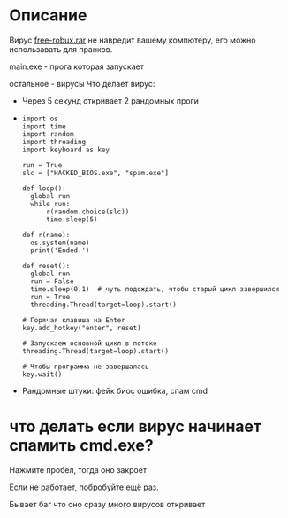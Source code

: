 # Описание
Вирус [free-robux.rar](https://github.com/PykitYT/Virus/blob/main/free-robux.rar)  не навредит вашему компютеру, его можно использавать для пранков.

main.exe - прога которая запускает

остальное - вирусы
Что делает вирус:
+ Через 5 секунд откривает 2 рандомных проги
+ ```
  import os
  import time
  import random
  import threading
  import keyboard as key
    
  run = True
  slc = ["HACKED_BIOS.exe", "spam.exe"]

  def loop():
    global run
    while run:
        r(random.choice(slc))
        time.sleep(5)

  def r(name):
    os.system(name)
    print('Ended.')

  def reset():
    global run
    run = False
    time.sleep(0.1)  # чуть подождать, чтобы старый цикл завершился
    run = True
    threading.Thread(target=loop).start()

  # Горячая клавиша на Enter
  key.add_hotkey("enter", reset)

  # Запускаем основной цикл в потоке
  threading.Thread(target=loop).start()

  # Чтобы программа не завершалась
  key.wait()
+ Рандомные штуки: фейк биос ошибка, спам cmd
# что делать если вирус начинает спамить cmd.exe?

  Нажмите пробел, тогда оно закроет
  
  Если не работает, побробуйте ещё раз.
  
  Бывает баг что оно сразу много вирусов откривает
